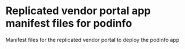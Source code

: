 # Replicated vendor portal app manifest files for podinfo
Manifest files for the replicated vendor portal to deploy the podinfo app

